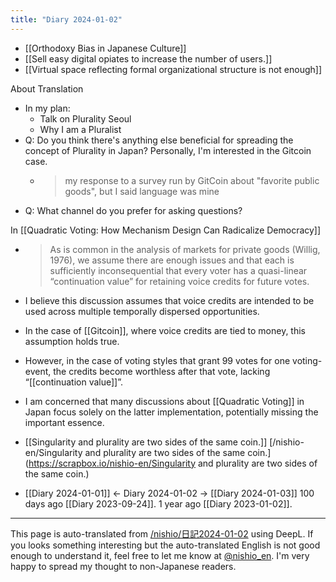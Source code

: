```yaml
---
title: "Diary 2024-01-02"
---
```


- [[Orthodoxy Bias in Japanese Culture]]
- [[Sell easy digital opiates to increase the number of users.]]
- [[Virtual space reflecting formal organizational structure is not enough]]




About Translation
- In my plan:
    - Talk on Plurality Seoul
    - Why I am a Pluralist
- Q: Do you think there's anything else beneficial for spreading the concept of Plurality in Japan? Personally, I'm interested in the Gitcoin case.
    - > my response to a survey run by GitCoin about "favorite public goods", but I said language was mine
- Q: What channel do you prefer for asking questions?


In [[Quadratic Voting: How Mechanism Design Can Radicalize Democracy]]
- > As is common in the analysis of markets for private goods (Willig, 1976), we assume there are enough issues and that each is sufficiently inconsequential that every voter has a quasi-linear “continuation value” for retaining voice credits for future votes.
- I believe this discussion assumes that voice credits are intended to be used across multiple temporally dispersed opportunities.
- In the case of [[Gitcoin]], where voice credits are tied to money, this assumption holds true.
- However, in the case of voting styles that grant 99 votes for one voting-event, the credits become worthless after that vote, lacking “[[continuation value]]”.
- I am concerned that many discussions about [[Quadratic Voting]] in Japan focus solely on the latter implementation, potentially missing the important essence.


- [[Singularity and plurality are two sides of the same coin.]]
[/nishio-en/Singularity and plurality are two sides of the same coin.](https://scrapbox.io/nishio-en/Singularity and plurality are two sides of the same coin.)

- [[Diary 2024-01-01]] ← Diary 2024-01-02 → [[Diary 2024-01-03]]
100 days ago [[Diary 2023-09-24]].
1 year ago [[Diary 2023-01-02]].
---
This page is auto-translated from [/nishio/日記2024-01-02](https://scrapbox.io/nishio/日記2024-01-02) using DeepL. If you looks something interesting but the auto-translated English is not good enough to understand it, feel free to let me know at [@nishio_en](https://twitter.com/nishio_en). I'm very happy to spread my thought to non-Japanese readers.